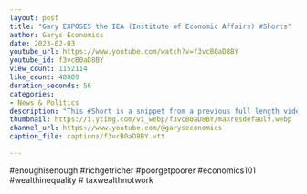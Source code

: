 ```yaml
---
layout: post
title: "Gary EXPOSES the IEA (Institute of Economic Affairs) #Shorts"
author: Garys Economics
date: 2023-02-03
youtube_url: https://www.youtube.com/watch?v=f3vcB0aD8BY
youtube_id: f3vcB0aD8BY
view_count: 1152114
like_count: 48809
duration_seconds: 56
categories:
- News & Politics
description: "This #Short is a snippet from a previous full length video \"The City, Levelling Up & £700billion - Gary on Politics Live\" https://youtu.be/e1sD80TXKwQ"
thumbnail: https://i.ytimg.com/vi_webp/f3vcB0aD8BY/maxresdefault.webp
channel_url: https://www.youtube.com/@garyseconomics
caption_file: captions/f3vcB0aD8BY.vtt

---
```


#enoughisenough #richgetricher #poorgetpoorer #economics101 #wealthinequality # taxwealthnotwork
